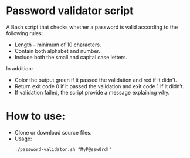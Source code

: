 # Password validator script
A Bash script that checks whether a password is valid according to the following rules:
- Length – minimum of 10 characters.
- Contain both alphabet and number.
- Include both the small and capital case letters.

In addition:
- Color the output green if it passed the validation and red if it didn’t.<br>
- Return exit code 0 if it passed the validation and exit code 1 if it didn’t.<br>
- If validation failed, the script provide a message explaining why.

# How to use:
- Clone or download source files.
- Usage:
  ```
  ./password-validator.sh "MyP@ssw0rd!"
  ```
